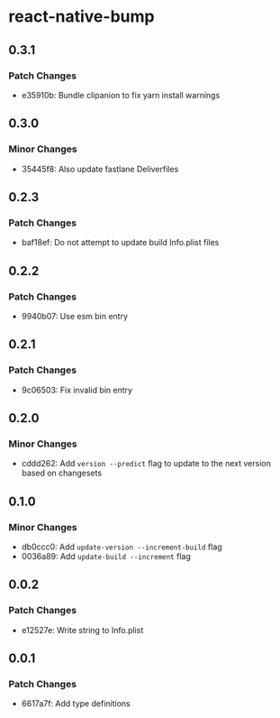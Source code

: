 # react-native-bump

## 0.3.1

### Patch Changes

- e35910b: Bundle clipanion to fix yarn install warnings

## 0.3.0

### Minor Changes

- 35445f8: Also update fastlane Deliverfiles

## 0.2.3

### Patch Changes

- baf18ef: Do not attempt to update build Info.plist files

## 0.2.2

### Patch Changes

- 9940b07: Use esm bin entry

## 0.2.1

### Patch Changes

- 9c06503: Fix invalid bin entry

## 0.2.0

### Minor Changes

- cddd262: Add `version --predict` flag to update to the next version based on changesets

## 0.1.0

### Minor Changes

- db0ccc0: Add `update-version --increment-build` flag
- 0036a89: Add `update-build --increment` flag

## 0.0.2

### Patch Changes

- e12527e: Write string to Info.plist

## 0.0.1

### Patch Changes

- 6617a7f: Add type definitions
